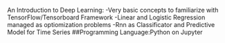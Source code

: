 An Introduction to Deep Learning:
-Very basic concepts to familiarize with TensorFlow/Tensorboard Framework
-Linear and Logistic Regression managed as optiomization problems
-Rnn as Classificator and Predictive Model for Time Series
##Programming Language:Python on Jupyter

